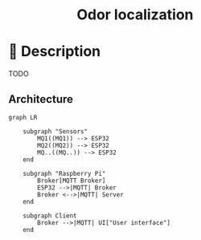 <h1 align="center">Odor localization</h1>

# 📝 Description

TODO

## Architecture

```mermaid
graph LR
    
    subgraph "Sensors"
        MQ1((MQ1)) --> ESP32
        MQ2((MQ2)) --> ESP32
        MQ..((MQ..)) --> ESP32
    end
    
    subgraph "Raspberry Pi"
        Broker[MQTT Broker]
        ESP32 -->|MQTT| Broker
        Broker <-->|MQTT| Server
    end

    subgraph Client
        Broker -->|MQTT| UI["User interface"]
    end

```
